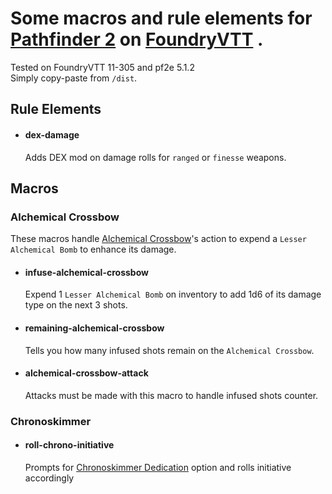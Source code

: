 # Some macros and rule elements for [Pathfinder 2](https://github.com/foundryvtt/pf2e) on [FoundryVTT](https://foundryvtt.com/) .

Tested on FoundryVTT 11-305 and pf2e 5.1.2  
Simply copy-paste from `/dist`.

## Rule Elements

- #### dex-damage

  Adds DEX mod on damage rolls for `ranged` or `finesse` weapons.

## Macros

### Alchemical Crossbow

These macros handle [Alchemical Crossbow](https://2e.aonprd.com/Weapons.aspx?ID=118)'s action to expend a `Lesser Alchemical Bomb` to enhance its damage.

- #### infuse-alchemical-crossbow

  Expend 1 `Lesser Alchemical Bomb` on inventory to add 1d6 of its damage type on the next 3 shots.

- #### remaining-alchemical-crossbow

  Tells you how many infused shots remain on the `Alchemical Crossbow`.

- #### alchemical-crossbow-attack

  Attacks must be made with this macro to handle infused shots counter.

### Chronoskimmer

- #### roll-chrono-initiative

  Prompts for [Chronoskimmer Dedication](https://2e.aonprd.com/Feats.aspx?ID=3847) option and rolls initiative accordingly
